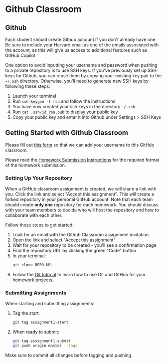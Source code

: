 # Github Classroom 

## Github 

Each student should create Github account if you don't already have one. Be sure to include your Harvard email as one of the emails associated with the account, as this will give us access to additional features such as GitHub Copilot


One option to avoid inputting your username and password when pushing to a private repository is to use SSH keys. If you've previously set up SSH keys for Github, you can reuse them by copying your existing key pair to the `~/.ssh` directory. Otherwise, you'll need to generate new SSH keys by following these steps:

1. Launch your terminal
2. Run `ssh-keygen -t rsa` and follow the instructions
3. You have now created your ssh keys in the directory `~/.ssh`
4. Run `cat .ssh/id_rsa.pub` to display your public key
5. Copy your public key and enter it into Github under Settings > SSH Keys



## Getting Started with Github Classroom

Please fill out [this form](https://docs.google.com/forms/d/e/1FAIpQLSevzi4x0q_jwUyWH6euwSLc-B0qOkIFzZiAh1dVVQCnOO3inQ/viewform?usp=sharing) so that we can add your username to this GitHub classroom. 

Please read the [Homework Submission Instructions](../chapter_syllabus/syllabus.md#homework-submission-guidelines) for the required format of the homework submission.


### Setting Up Your Repository

When a GitHub classroom assignment is created, we will share a link with you. Click the link and select "Accept this assignment". This will create a forked repository in your personal GitHub account. Note that each team should create **only one** repository for each homework. You should discuss with your team members to decide who will host the repository and how to collaborate with each other.

Follow these steps to get started:

1. Look for an email with the Github Classroom assignment invitation
2. Open the link and select "Accept this assignment" 
3. Wait for your repository to be created - you'll see a confirmation page
4. Find the repository URL by clicking the green "Code" button
5. In your terminal:
   ```bash
   git clone REPO_URL
   ```
6. Follow the [Git tutorial](../chapter_workflow/git.md) to learn how to use Git and GitHub for your homework projects.

### Submitting Assignments

When starting and submitting assignments:

1. Tag the start:
   ```bash
   git tag assignment1-start
   ```

2. When ready to submit:
   ```bash 
   git tag assignment1-submit
   git push origin master --tags
   ```

Make sure to commit all changes before tagging and pushing.
